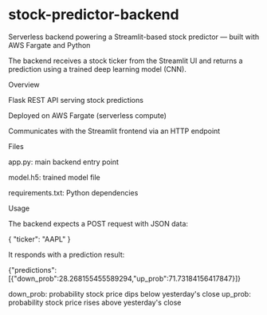 # stock-predictor-backend
Serverless backend powering a Streamlit-based stock predictor — built with AWS Fargate and Python

The backend receives a stock ticker from the Streamlit UI and returns a prediction using a trained deep learning model (CNN).

Overview

Flask REST API serving stock predictions

Deployed on AWS Fargate (serverless compute)

Communicates with the Streamlit frontend via an HTTP endpoint

Files

app.py: main backend entry point

model.h5: trained model file

requirements.txt: Python dependencies

Usage

The backend expects a POST request with JSON data:

{ "ticker": "AAPL" }


It responds with a prediction result:

{"predictions":[{"down_prob":28.268155455589294,"up_prob":71.73184156417847}]}

down_prob: probability stock price dips below yesterday's close
up_prob: probability stock price rises above yesterday's close
